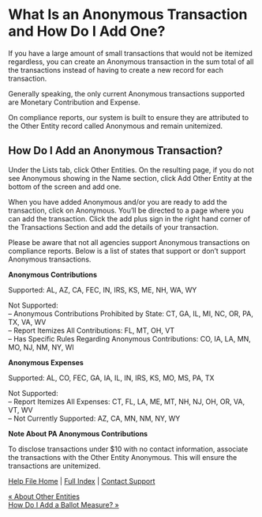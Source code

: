  What Is an Anonymous Transaction and How Do I Add One?
==========

If you have a large amount of small transactions that would not be itemized regardless, you can create an Anonymous transaction in the sum total of all the transactions instead of having to create a new record for each transaction.

Generally speaking, the only current Anonymous transactions supported are Monetary Contribution and Expense.

On compliance reports, our system is built to ensure they are attributed to the Other Entity record called Anonymous and remain unitemized.

How Do I Add an Anonymous Transaction?
----------

Under the Lists tab, click Other Entities. On the resulting page, if you do not see Anonymous showing in the Name section, click Add Other Entity at the bottom of the screen and add one.

When you have added Anonymous and/or you are ready to add the transaction, click on Anonymous. You’ll be directed to a page where you can add the transaction. Click the add plus sign in the right hand corner of the Transactions Section and add the details of your transaction.

 Please be aware that not all agencies support Anonymous transactions on compliance reports. Below is a list of states that support or don’t support Anonymous transactions.

**Anonymous Contributions**

Supported: AL, AZ, CA, FEC, IN, IRS, KS, ME, NH, WA, WY

Not Supported:  
 – Anonymous Contributions Prohibited by State: CT, GA, IL, MI, NC, OR, PA, TX, VA, WV  
 – Report Itemizes All Contributions: FL, MT, OH, VT  
 – Has Specific Rules Regarding Anonymous Contributions: CO, IA, LA, MN, MO, NJ, NM, NY, WI

**Anonymous Expenses**

Supported: AL, CO, FEC, GA, IA, IL, IN, IRS, KS, MO, MS, PA, TX

Not Supported:  
 – Report Itemizes All Expenses: CT, FL, LA, ME, MT, NH, NJ, OH, OR, VA, VT, WV  
 – Not Currently Supported: AZ, CA, MN, NM, NY, WY

**Note About PA Anonymous Contributions**

To disclose transactions under $10 with no contact information, associate the transactions with the Other Entity Anonymous. This will ensure the transactions are unitemized.

[Help File Home](/help/) | [Full Index](/Help-File-Directory/) | [Contact Support](mailto:support@ISPolitical.com)

[« About Other Entities](/About-Other-Entities)  
[How Do I Add a Ballot Measure? »](/How-Do-I-Add-a-Ballot-Measure)